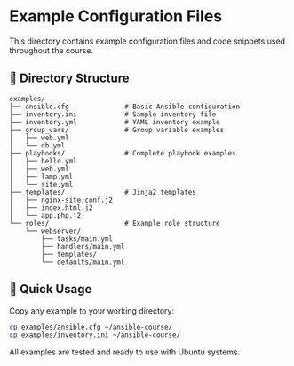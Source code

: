 # Example Configuration Files

This directory contains example configuration files and code snippets used throughout the course.

## 📁 Directory Structure

```
examples/
├── ansible.cfg              # Basic Ansible configuration
├── inventory.ini            # Sample inventory file  
├── inventory.yml            # YAML inventory example
├── group_vars/              # Group variable examples
│   ├── web.yml
│   └── db.yml
├── playbooks/               # Complete playbook examples
│   ├── hello.yml
│   ├── web.yml
│   ├── lamp.yml
│   └── site.yml
├── templates/               # Jinja2 templates
│   ├── nginx-site.conf.j2
│   ├── index.html.j2
│   └── app.php.j2
└── roles/                   # Example role structure
    └── webserver/
        ├── tasks/main.yml
        ├── handlers/main.yml
        ├── templates/
        └── defaults/main.yml
```

## 🚀 Quick Usage

Copy any example to your working directory:
```bash
cp examples/ansible.cfg ~/ansible-course/
cp examples/inventory.ini ~/ansible-course/
```

All examples are tested and ready to use with Ubuntu systems.